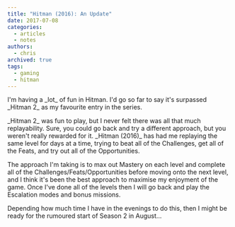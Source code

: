```yaml
---
title: "Hitman (2016): An Update"
date: 2017-07-08
categories:
  - articles
  - notes
authors:
  - chris
archived: true
tags:
  - gaming
  - hitman
---
```


I'm having a \_lot\_ of fun in Hitman. I'd go so far to say it's surpassed \_Hitman 2\_ as my favourite entry in the series.

\_Hitman 2\_ was fun to play, but I never felt there was all that much replayability. Sure, you could go back and try a different approach, but you weren't really rewarded for it. \_Hitman (2016)\_ has had me replaying the same level for days at a time, trying to beat all of the Challenges, get all of the Feats, and try out all of the Opportunities.

The approach I'm taking is to max out Mastery on each level and complete all of the Challenges/Feats/Opportunities before moving onto the next level, and I think it's been the best approach to maximise my enjoyment of the game. Once I've done all of the levels then I will go back and play the Escalation modes and bonus missions.

Depending how much time I have in the evenings to do this, then I might be ready for the rumoured start of Season 2 in August…
